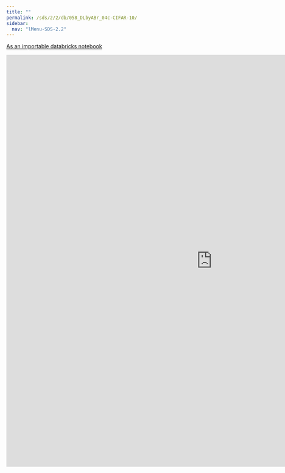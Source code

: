 ```yaml
---
title: ""
permalink: /sds/2/2/db/058_DLbyABr_04c-CIFAR-10/
sidebar:
  nav: "lMenu-SDS-2.2"
---
```


[As an importable databricks notebook](https://lamastex.github.io/scalable-data-science/sds/2/2/db/058_DLbyABr_04c-CIFAR-10.html)

<iframe src="https://lamastex.github.io/scalable-data-science/sds/2/2/db/058_DLbyABr_04c-CIFAR-10" width="1080" height="1080" frameborder="0"></iframe>
